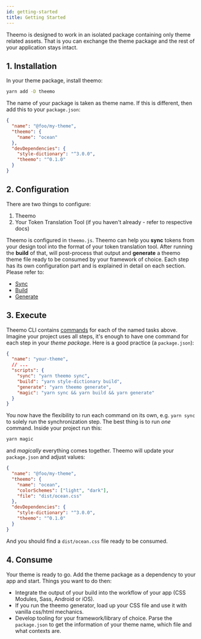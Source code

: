 ```yaml
---
id: getting-started
title: Getting Started
---
```


Theemo is designed to work in an isolated package containing only theme related
assets. That is you can exchange the theme package and the rest of your
application stays intact.

## 1. Installation

In your theme package, install theemo:

```bash
yarn add -D theemo
```

The name of your package is taken as theme name. If this is different, then add
this to your `package.json`:

```json
{
  "name": "@foo/my-theme",
  "theemo": {
    "name": "ocean"
  },
  "devDependencies": {
    "style-dictionary": "^3.0.0",
    "theemo": "^0.1.0"
  }
}
```

## 2. Configuration

There are two things to configure:

1. Theemo
2. Your Token Translation Tool (if you haven't already - refer to respective docs)

Theemo is configured in `theemo.js`. Theemo can help you **sync** tokens from your
design tool into the format of your token translation tool. After running the
**build** of that, will post-process that output and **generate** a theemo theme
file ready to be consumed by your framework of choice. Each step has its own
configuration part and is explained in detail on each section. Please refer to:

- [Sync](sync.md)
- [Build](build.md)
- [Generate](generate.md)

## 3. Execute

Theemo CLI contains [commands](usage.md) for each of the named tasks above. Imagine your
project uses all steps, it's enough to have one command for each step in
your _theme package_. Here is a good practice (a `package.json`):

```json
{
  "name": "your-theme",
  // ...
  "scripts": {
    "sync": "yarn theemo sync",
    "build": "yarn style-dictionary build",
    "generate": "yarn theemo generate",
    "magic": "yarn sync && yarn build && yarn generate"
  }
}
```

You now have the flexibility to run each command on its own, e.g. `yarn sync` to
solely run the synchronization step. The best thing is to run _one_ command.
Inside your project run this:

```bash
yarn magic
```

and _magically_ everything comes together. Theemo will update your
`package.json` and adjust values:

```json
{
  "name": "@foo/my-theme",
  "theemo": {
    "name": "ocean",
    "colorSchemes": ["light", "dark"],
    "file": "dist/ocean.css"
  },
  "devDependencies": {
    "style-dictionary": "^3.0.0",
    "theemo": "^0.1.0"
  }
}
```

And you should find a `dist/ocean.css` file ready to be consumed.

## 4. Consume

Your theme is ready to go. Add the theme package as a dependency to your app and
start. Things you want to do then:

- Integrate the output of your build into the workflow of your app (CSS Modules,
  Sass, Android or iOS).
- If you run the theemo generator, load up your CSS file and use it with vanilla
  css/html mechanics.
- Develop tooling for your framework/library of choice. Parse the `package.json`
  to get the information of your theme name, which file and what contexts are.
